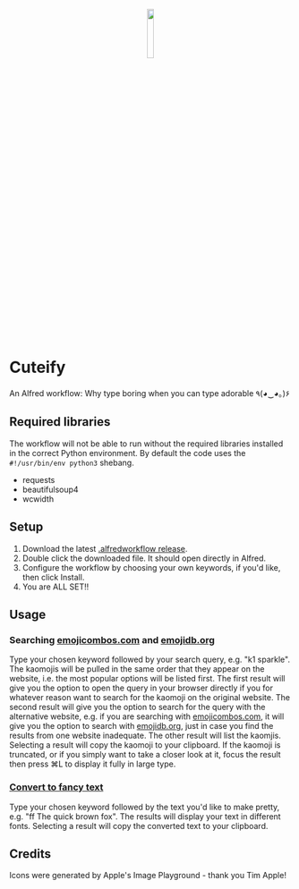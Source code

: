 <p align="center"><img src="https://github.com/user-attachments/assets/803e93a3-b8a0-452c-9403-490f700b661a" width="15%"></p>

# Cuteify
An Alfred workflow: Why type boring when you can type adorable ٩(◕‿◕｡)۶

## Required libraries
The workflow will not be able to run without the required libraries installed in the correct Python environment. By default the code uses the `#!/usr/bin/env python3` shebang.
- requests
- beautifulsoup4
- wcwidth

## Setup
1. Download the latest [.alfredworkflow release](https://github.com/matchadolly/Cuteify/releases).
2. Double click the downloaded file. It should open directly in Alfred.
3. Configure the workflow by choosing your own keywords, if you'd like, then click Install.
4. You are ALL SET!!

## Usage
### Searching [emojicombos.com](https://github.com/matchadolly/Cuteify/blob/main/Search%20emojicombos.com) and [emojidb.org](https://github.com/matchadolly/Cuteify/blob/main/Search%20emojidb.org)
Type your chosen keyword followed by your search query, e.g. "k1 sparkle". The kaomojis will be pulled in the same order that they appear on the website, i.e. the most popular options will be listed first. The first result will give you the option to open the query in your browser directly if you for whatever reason want to search for the kaomoji on the original website. The second result will give you the option to search for the query with the alternative website, e.g. if you are searching with [emojicombos.com](https://emojicombos.com), it will give you the option to search with [emojidb.org](https://emojidb.org), just in case you find the results from one website inadequate. The other result will list the kaomjis. Selecting a result will copy the kaomoji to your clipboard. If the kaomoji is truncated, or if you simply want to take a closer look at it, focus the result then press ⌘L to display it fully in large type.
### [Convert to fancy text](https://github.com/matchadolly/Cuteify/blob/main/Convert%20to%20fancy%20text)
Type your chosen keyword followed by the text you'd like to make pretty, e.g. "ff The quick brown fox". The results will display your text in different fonts. Selecting a result will copy the converted text to your clipboard.

## Credits
Icons were generated by Apple's Image Playground - thank you Tim Apple!
